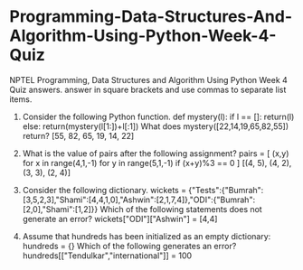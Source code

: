 # Programming-Data-Structures-And-Algorithm-Using-Python-Week-4-Quiz
NPTEL Programming, Data Structures and Algorithm Using Python Week 4 Quiz answers.
answer in square brackets and use commas to separate list items.
1) Consider the following Python function.
def mystery(l):
    if l == []:
        return(l)
    else:
        return(mystery(l[1:])+l[:1])
What does mystery([22,14,19,65,82,55]) return?
[55, 82, 65, 19, 14, 22]

2) What is the value of pairs after the following assignment?
pairs = [ (x,y) for x in range(4,1,-1) for y in range(5,1,-1) if (x+y)%3 == 0 ]
[(4, 5), (4, 2), (3, 3), (2, 4)]

3) Consider the following dictionary.
wickets = {"Tests":{"Bumrah":[3,5,2,3],"Shami":[4,4,1,0],"Ashwin":[2,1,7,4]},"ODI":{"Bumrah":[2,0],"Shami":[1,2]}}
Which of the following statements does not generate an error?
wickets["ODI"]["Ashwin"] = [4,4]

4) Assume that hundreds has been initialized as an empty dictionary:
hundreds = {}
Which of the following generates an error?
hundreds[["Tendulkar","international"]] = 100
